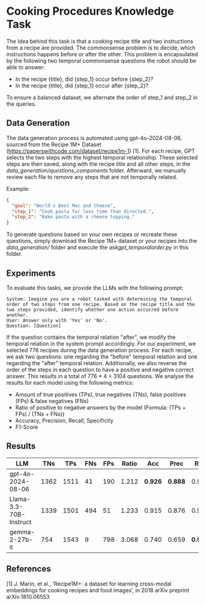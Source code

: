 # Cooking Procedures Knowledge Task

The idea behind this task is that a cooking recipe title and two instructions from a recipe are provided.
The commonsense problem is to decide, which instructions happens before or after the other. 
This problem is encapsulated by the following two temporal commonsense questions the robot should be able to answer:

- In the recipe {title}, did {step_1} occur before {step_2}? 
- In the recipe {title}, did {step_1} occur after {step_2}?

To ensure a balanced dataset, we alternate the order of step_1 and step_2 in the queries.


## Data Generation

The data generation process is automated using gpt-4o-2024-08-06, sourced from the Recipe 1M+ Dataset (https://paperswithcode.com/dataset/recipe1m-1) [1]. 
For each recipe, GPT selects the two steps with the highest temporal relationship. 
These selected steps are then saved, along with the recipe title and all other steps, in the *data_generation/questions_components* folder. 
Afterward, we manually review each file to remove any steps that are not temporally related.

Example:
```json
{
  "goal": "World's Best Mac and Cheese",
  "step_1": "Cook pasta for less time than directed.",
  "step_2": "Bake pasta with a cheese topping."
}
```
To generate questions based on your own recipes or recreate these questions, 
simply download the Recipe 1M+ dataset or your recipes into the *data_generation/* folder and execute the *askgpt_temporalorder.py* in this folder.

## Experiments

To evaluate this tasks, we provide the LLMs with the following prompt:

```
System: Imagine you are a robot tasked with determining the temporal order of two steps from one recipe. Based on the recipe title and the two steps provided, identify whether one action occurred before another.
User: Answer only with 'Yes' or 'No'.
Question: [Question]
```

If the question contains the temporal relation "after", we modify the temporal relation in the system prompt accordingly. 
For our experiment, we selected 776 recipes during the data generation process. 
For each recipe, we ask two questions: one regarding the "before" temporal relation and one regarding the "after" temporal relation. 
Additionally, we also reverse the order of the steps in each question to have a positive and negative correct answer. This results in a total of 776 * 4 = 3104 questions.
We analyse the results for each model using the following metrics:
- Amount of true positives (TPs), true negatives (TNs), false positives (FPs) & false negatives (FNs)
- Ratio of positive to negative answers by the model (Formula: (TPs + FPs) / (TNs + FNs))
- Accuracy, Precision, Recall, Specificity
- F1-Score

## Results

| LLM                    | TNs   | TPs  | FNs | FPs | Ratio | Acc       | Prec      | Rec       | Spec      | F1        |
|------------------------|-------| ---- |-----| --- |-------|-----------|-----------|-----------|-----------|-----------|
| gpt-4o-2024-08-06      | 1362  | 1511 | 41  | 190 | 1.212 | **0.926** | **0.888** | 0.974     | **0.878** | **0.929** |
| Llama-3.3-70B-Instruct | 1339  | 1501 | 494 | 51  | 1.233 | 0.915     | 0.876     | 0.967     | 0.863     | 0.919     |
| gemma-2-27b-it         | 754   | 1543 | 9   | 798 | 3.068 | 0.740     | 0.659     | **0.994** | 0.486     | 0.793     |

## References

[1] J. Marin, et al., ‘Recipe1M+: a dataset for learning cross-modal embeddings for cooking recipes and food images’, in 2018 arXiv preprint arXiv:1810.06553